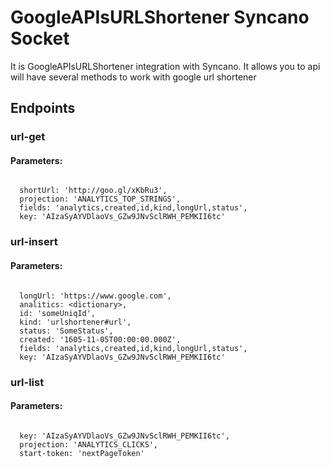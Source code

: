 # GoogleAPIsURLShortener Syncano Socket

It is GoogleAPIsURLShortener integration with Syncano. It allows you to api will have several methods to work with google url shortener

## Endpoints

### url-get

#### Parameters:
```

  shortUrl: 'http://goo.gl/xKbRu3',
  projection: 'ANALYTICS_TOP_STRINGS',
  fields: 'analytics,created,id,kind,longUrl,status',
  key: 'AIzaSyAYVDlaoVs_GZw9JNvSclRWH_PEMKII6tc'
```


### url-insert

#### Parameters:
```

  longUrl: 'https://www.google.com',
  analitics: <dictionary>,
  id: 'someUniqId',
  kind: 'urlshortener#url',
  status: 'SomeStatus',
  created: '1605-11-05T00:00:00.000Z',
  fields: 'analytics,created,id,kind,longUrl,status',
  key: 'AIzaSyAYVDlaoVs_GZw9JNvSclRWH_PEMKII6tc'
```


### url-list

#### Parameters:
```

  key: 'AIzaSyAYVDlaoVs_GZw9JNvSclRWH_PEMKII6tc',
  projection: 'ANALYTICS_CLICKS',
  start-token: 'nextPageToken'
```

